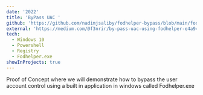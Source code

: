 ```yaml
---
date: '2022'
title: 'ByPass UAC '
github: 'https://github.com/nadimjsaliby/fodhelper-bypass/blob/main/fodhelper.ps1'
external: 'https://medium.com/@f3nrir/by-pass-uac-using-fodhelper-e4a94e04d5f0'
tech:
  - Windows 10
  - Powershell
  - Registry
  - Fodhelper.exe
showInProjects: true
---
```


Proof of Concept where we will demonstrate how to bypass the user account control using a built in application in windows called Fodhelper.exe